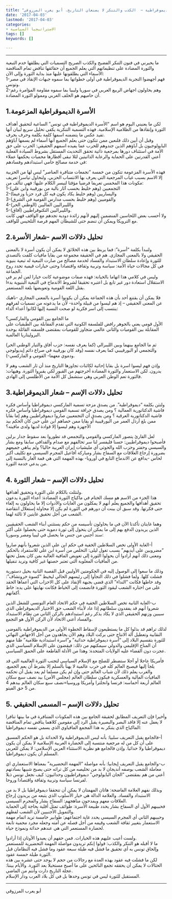 ```yaml
---
title: "إن هي إلا أسماء: الأسرة الديموقراطية –  الكذب والتنكر لا يصنعان التاريخ. أبو يعرب المرزوقي"
date: '2017-04-03'
lastmod: '2017-04-03'
categories:
- الاستراتيجيا السياسية
tags: []
keywords: []

---
```



---

ما يحيرني في فنون التنكر الفضيح والكذب الصريح التسميات التي يطلقها خدم التبعية والثورة المضادة على تنظيماتهم التي يعلم الجميع أن حقائقها تناقض تمام المناقضة الأسماء التي يطلقونها عليها منذ بداية الثورة وإلى الآن:  
1-فهم أجهضوا التجربة الديموقراطية في أولى خطواتها بما سموه جبهات الإنقاذ في مصر وتونس.  
2-وهم يحاولون اجهاض الربيع العربي في سوريا وليبيا بما سموه مقاومة المؤامرة رغم أن حاميهم هو الحلف الغربي وممولو الثورة المضادة.

## 1.الأسرة الديموقراطية المزعومة

لكن ما يعنيني اليوم هو اسم “الأسرة الديموقراطية في تونس” الساعية لتحقيق أهداف الثورة وإنقاذها من الظلامية الإسلامية. فهذه التسمية التنكرية يكفي تحليل سريع لبيان أنها تفيد عكس ما يتضمنه اسمها كلمة بكلمة وحرف بحرف.  
وقبل أن أبين ذلك فلنعين ممن تتكون حتى يعلم الجميع أنها أسماء لم يسمها آباؤهم البايولوجيون بل آباؤهم الذين جندوهم للحرب عما يفيده اسمهم الحقيقي: الحرب على حق الأمة في استئناف دورها بمرجعية ذاتية تحقق التحديث المستقل بشروط السيادة الفعلية أعني القدرتين على الحماية والرعاية الذاتيتين لئلا تبقى أقطارها محميات يحكمها عملاء في خدمة مصالح حامي استبدادهم وفسادهم:

فهذه الأسرة المزعومة تتكون من خمسة “تجمعات متنافرة العناصر” ليس لها من الحزبية إلا الاسم بسبب غياب المرجعية التي يعرف بها الانتساب الحزبي. ولنحاول تياسرا تعريف مكونات هذا المخمس تعريفا فرضيا مؤقتا لنيسر الكلام عليها: فهي تتألف من:  
1-التجمعيين (وهم خليط بحسب آثار بالية من بورقيبة وابن علي)  
2-واليساريين (وهم خليط يكاد يكون فيه كل فرد حزبا وزعيما)  
3-والقوميين (وهم خليط بحسب مدارس القومية في الشرق)  
4-والليبراليين الماليين (الوطني الحر)  
5-والليبراليين التكنوقراطيين (آفاق).  
ولا أحسب بعض اللحاسين المنضمين إليهم لأنهم زائدة دودية تجدهم مع الواقف فهي كانت مع الترويكا ويمكن أن تنضم حتى للشيطان المهم فرصة التلحيس للواقف.

## 2.تحليل دلالات الاسم -شعار الأسرة

ولنبدأ بكلمة “أسرة”: فما يربط بين هذه الخلائق لا يمكن أن يكون أسرة لا بالمعنى الحقيقي ولا بالمعنى المجازي. هم في الحقيقة مجموعة من بقايا مافيات كلفت بالتصدي للثورة وإعادة سلطان الاستبداد والفساد لخدمة مصالح من صارت التبعية له تبعية بنيوية في كل مجالات حياة الأمة: سياسة وتربية وثقافة واقتصادا وحتى خيارات قيمية تحدد روح الجماعة.  
وليس في كلامي هذا اتهاما بالخيانة: فهذه صفات موضوعية كانت خيارا لمن لم ير في الاستقلال استعادة دور غير تابع بل اعتبره تحقيقا لشروط الاندماج في التبعية البنيوية بدءا بقتل اللغة القومية وتعويضها بلغة المستعمر.

فلا يمكن أن يقتنع أحد بأن هذه الجماعة يمكن أن يكونوا أسرة بالمعنى المجازي -ناهيك عن المعنى الحقيقي – إذ هم ليسوا من قبيلة واحدة- لأن ما يدعونه من تسميات لفرقهم ينتسب إلى اسر فكرية لو صحت النسبة إليها لكانوا أعداء ألداء:

ما الجامع بين القومي والماركسي؟  
الأول قومي يعني بالجوهر رافض للفلسفة الكونية التي تقدم المقابلة بين الطبقيات على المقابلة بين القوميات والثاني عالمي متجاوز للقوميات بمقتضى فلسفته القائلة بوحدة البروليتاريا العالمية.

ثم ما الجامع بينهما وبين الليبرالي (كما يعرف نفسه: حزب أفاق والتيار الوطني الحر) والتجمعي أو البورقيببي كما يعرف نفسه (وقد كان بورقيبة في صراع دائم إيديولوجي ودموي معهما- القومي و الماركسي-).

وإذن فهم ليسوا اسرة بل بقايا إحاثية لكائنات تجاوزها التاريخ منذ أن ثار الشعب وهم لا يدرون. لكن الاستعمار والثورة المضادة أخرجتهم من القبور لكي يقبروا الثورة. وهيهات: فالثورة تعم الوطن العربي وهي ستشمل كل الأمة من الأطلسي إلى الهادي.

## 3.تحليل دلالات الإسم – شعار الديموقراطية

ولنثن بكلمة “ديموقراطية”. من يصدق مزحة تسمية الماركسي ديموقراطيا وأساس فكره فاشية الدكتاتورية العمالية ؟ ومن يصدق خرافة تسمية القومي ديموقراطيا وأساس فكره فاشية الدكتاتورية العرقية ؟ ومن يصدق أن التجمعيين صاروا ديموقراطيين وهم إما بقايا ممن بلغ أرذل العمر من البورقيبية أو بقايا ممن خصاهم ابن علي حين كان الحكم بيد الأجهزة وهم ليسوا إلا قوادة لديها ولدى مافيته؟

لعل القارئ يتصور الماركسي والقومي والتجمعي قد تطوروا بعد سقوط جدار برلين فأصبحوا ديموقراطيين: حسنا فليفسر لنا سر تحالفهم مع صدام والقدافي سابقا ومع بشار والسيسي وحفتر وحزب الله والحوثي أي مليشيات إيران العربية حاليا؟ ولم يباهي جميعهم بضرورة إرجاع العلاقات مع السفاح بشار ومباركة أفاعيل المجرم السيسي مع تكليف أكبر لحاس -يدافع عن الاندماج التابع في أوروبا- بهذه المهمة التي هي قمة العار بالنسبة إلى من يدعي خدمة الثورة.

## 4. تحليل دلالات الإسم – شعار الثورة

ولنثلث بالكلام على الثورة وتحقيق أهدافها.  
هذا الجزء من الاسم هو مسك الختام في ماكياج الثورة المضادة: أعداء الثورة يدعون تحقيق أهدافها والجميع يعلم أنهم لا يمكلون من الغايات والأدوات إلا ما يحاولون به إلغاء حتى فكرتها. وقد سبق أن بينت أن دورهم في الثورة لم يكن إلا محاولة إستغلال انتقاضة الشعب من أجل تحقيق غايتين لا ثالثة لهما.

وهما غايتان تأكدتا الآن في ما يحاولون تأسيسه من حكم يستثني أبناء الشعب الحقيقيين الذين يريدون الدفع بهم إلى ما يمكن ان يتحول إلى ثورة دموية حتى يحصلوا على أكثر سند أجنبي من جنس ما يحصل في ليبيا ومصر وسوريا:

أ-الغاية الأولى تخص السلاطين الخفية في حكم ابن علي الذين شعروا بأنهم صاروا “مضروبين على أيديهم” بسبب تغول ليلى: التخلص من أسرة ابن علي للاستفراد بالحكم. ومعنى ذلك أنهم أرادوا أن يحولوا الثورة إلى تعويض المافية الغالبة بمن كان يعمل تحتها من المافيات المغلوبة التي تعتبر حصتها غير كافية وتريد تنفيلها.

وذلك ما سعوا إلى الوصول إليه في الحكومتين الأوليين قبل القصبة الثانية بحيل دستورية فشلت كلها. ولما فشلوا في ذلك التجأوا إلى رئيسهم الحالي ليخيط “كسوة خروتشاف”: وقد خاطها فكانت “النداء” الذي قضى بجبهة الإنقاذ على كل الاحزاب التي أعماها الحقد على من اختاره الشعب ليقود الثورة فانضمت إلى الخياط فكانت نهايتها على يده: خاط أكفانهم.

ب-الغاية الثانية تخص السلاطين الخفية في حكم الاتحاد العام التونسي للشغل الذين شعروا أنهم قد يفقدون سلطانهم إذا عاد لأبناء الشعب حق الاختيار الديموقراطي الذي سيبين وزنهم الحقيقي الذي لا يكاد يذكر رغم استبدادهم بالركن الثاني من نظام الاستبداد والفساد أعني الاتحاد لأن الركن الأول هو التجمع.

لذلك تراهم قد بذلوا كل ما يستطيعون لإسقاط الخطوة الأولى من الديموقراطية بالفوضى النقابية وتعطيل آلة الانتاج حتى بركت البلاد وهم الآن يجاهدون من أجل الاجهاض النهائي للثورة بتقسيم البلاد إلى “أسرة ديموقراطية حداثية” و”اسرة استبدادية ظلامية” ظنا منهم أن المناخ الإقليمي والدولي سيمكنهم من ذلك: فيقضون على الإسلام السياسي الذي عجزت دون القضاء عليه الولايات المتحدة: وهذا من الأدلة القاطعة على الحمق السياسي.

فأمريكا عاجلا أو آجلا ستضطر للصلح مع الإسلام السياسي لتجنب الثورة العالمية التي قد يلجأ إليها فيصبح العالم كله في حرب عالمية لا يهنأ بالسلم إلا بشرط أن يعم الجميع. والغرب يعلم ذلك لأن شباب العالم حتى وإن لم يكن مسلما لم يعد يقبل أن تحكمه المافيات المالية والعسكرية فيكون سلطان العالم (مجلس الأمن) بيد نصف سبع سكان العالم أربعة أخماسه: فرنسا وانجلترا وأمريكا وروسيا=نصف سبع سكان العالم بيدهم 4 من 5 حق الفيتو.

## 5. تحليل دلالات الإسم – المسمى الحقيقي

وأخيرا فإن التعريف المطابق لحقيقة الجامع بين هذه المكونات المتنافرة في ما بينها تنافرا لا يغفل عنه إلا فاقد البصر والبصيرة يقبل الرد إلى مقومين كلاهما يناقض تمام المناقضة الماكياج الذي يتنكر به هذا المجمع المافياوي الذي يسمي نفسه ديموقراطيا:

أ-فالجامع يقبل التعريف سلبيا: بأنه ليس الديموقراطية ولا الحداثة بل هو الحكم المسبق على أن كل من له مرجعية منتسبة إلى الحضارة العربية الإسلامية لا يمكن أن يكون ديموقراطيا ولا حداثيا. وإذن فالجامع هو نظرية الاستثناء العربي الإسلامي: لا يمكن للعربي المسلم أن يكون ديموقراطيا.

ب-والجامع يقبل التعريف إيجابيا: بأنه مواصلة “المهمة التحضيرية” بمعناها الاستعماري اي معاملة الشعب بوصفه أنديجان لا بد من تخليصه من كل تراثه حتى يصبح شبيها بسادتهم أعني من هم بمقتضى “الجان البايولوجي” ديموقراطيون وحداثيون: كيف نجعل تونس ذيلا لفرنسا سياسة وتربية وثقافة واقتصادا وروحا.

وبذلك نفهم العلامة الفاضحة: هاتان المهمتان لا يمكن أن تتحققا ديموقراطيا بل لا بد من الاستبداد والفساد. والعلامة الدالة هي خيار الأسلوب الذي يتبعه من يريدون إرجاع العلاقات معهم ويمدحون مناهجهم: السفاح بشار والمجرم السيسي.  
فحبيبهم الأول أي السفاح بشار يحدد طبيعة الأسرة: طوائف تمثل أقلية بحاجة إلى الحماية والتمويل الأجنبيين لأن الشعب لفظهم.  
وحبيبهم الثاني أي المجرم السيسي يحدد غاية اجتماعهم: طوابير خامسة تريد اتمام مهمة الاستعمار بتغيير ثقافة الشعب وقيمه من أجل فصله عن أمته وجعله مجرد محمية تابعة لحضارة المستعمر التي هي عندهم حداثة ونموذج حياة.

ولست أعيب عليهم هذه الخيارات. فمن حقهم أن يعبدوا الأوثان إذا أرادوا.  
ما لا أقبله هو التنكر والكذب: قولوا إنكم تريدون مواصلة المهمة التحضيرية للمستعمر وإلحاق تونس به أي تحقيق ما فشل فيه طيلة سبعة عقود وما فشل فيه النظامان قبل الثورة طيلة خمسة عقود.  
لكن ما فشلت فيه عقود بهذه العدة مع رجالات من حجم لا يوجد حتى عشره بين هذه الحثالات لا يمكن أن يحققه تجمع النائحين على ما أصبح مستحيلا بعد الثورة. والأيام بيننا: عجلة التاريخ دارت وأنتم من الماضي.  
المستقبل للثورة ليس في تونس وحدها بل في كل بلاد العرب ودار الإسلام.

---

أبو يعرب المرزوقي

###